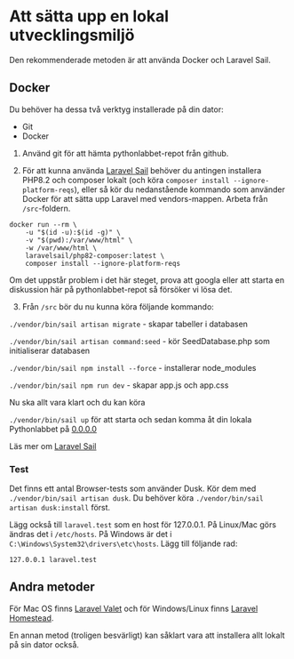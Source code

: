 # Att sätta upp en lokal utvecklingsmiljö
Den rekommenderade metoden är att använda Docker och Laravel Sail. 

## Docker

Du behöver ha dessa två verktyg installerade på din dator:
* Git
* Docker

1. Använd git för att hämta pythonlabbet-repot från github. 

2. För att kunna använda [Laravel Sail](https://laravel.com/docs/10.x/sail#installing-sail-into-existing-applications) behöver du antingen installera PHP8.2 och composer lokalt (och köra `composer install --ignore-platform-reqs`), eller så kör du nedanstående kommando som använder Docker för att sätta upp Laravel med vendors-mappen. Arbeta från `/src`-foldern.

```
docker run --rm \
    -u "$(id -u):$(id -g)" \
    -v "$(pwd):/var/www/html" \
    -w /var/www/html \
    laravelsail/php82-composer:latest \
    composer install --ignore-platform-reqs
```

Om det uppstår problem i det här steget, prova att googla eller att starta en diskussion här på pythonlabbet-repot så försöker vi lösa det.

3. Från `/src` bör du nu kunna köra följande kommando:

```./vendor/bin/sail artisan migrate``` - skapar tabeller i databasen

```./vendor/bin/sail artisan command:seed``` - kör SeedDatabase.php som initialiserar databasen

```./vendor/bin/sail npm install --force``` - installerar node_modules

```./vendor/bin/sail npm run dev``` - skapar app.js och app.css

Nu ska allt vara klart och du kan köra

```./vendor/bin/sail up``` för att starta och sedan komma åt din lokala Pythonlabbet på [0.0.0.0](http://0.0.0.0)

Läs mer om [Laravel Sail](https://laravel.com/docs/8.x/sail)

### Test
Det finns ett antal Browser-tests som använder Dusk. Kör dem med `./vendor/bin/sail artisan dusk`. Du behöver köra `./vendor/bin/sail artisan dusk:install` först. 

Lägg också till `laravel.test` som en host för 127.0.0.1. På Linux/Mac görs ändras det i `/etc/hosts`. På Windows är det i `C:\Windows\System32\drivers\etc\hosts`. Lägg till följande rad:

`127.0.0.1 laravel.test`

## Andra metoder
För Mac OS finns [Laravel Valet](https://laravel.com/docs/8.x/valet) och för Windows/Linux finns [Laravel Homestead](https://laravel.com/docs/8.x/homestead).

En annan metod (troligen besvärligt) kan såklart vara att installera allt lokalt på sin dator också.